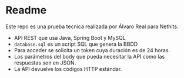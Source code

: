 # Readme

Este repo es una prueba tecnica realizada por Álvaro Real para Nethits.

* API REST que usa Java, Spring Boot y MySQL
* `database.sql` es un script SQL que genera la BBDD
* Para acceder se solicita un token cuya duración es de 24 horas.
* Los parámetros del body que pueda necesitar la API como las respuestas son en JSON.
* La API devuelve los códigos HTTP estándar.